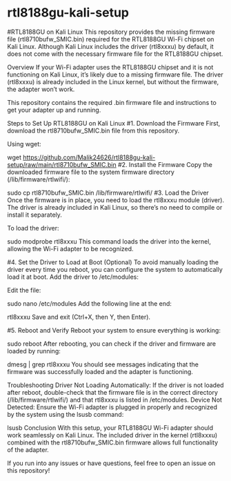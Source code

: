 # rtl8188gu-kali-setup
#RTL8188GU on Kali Linux
This repository provides the missing firmware file (rtl8710bufw_SMIC.bin) required for the RTL8188GU Wi-Fi chipset on Kali Linux. Although Kali Linux includes the driver (rtl8xxxu) by default, it does not come with the necessary firmware file for the RTL8188GU chipset.

Overview
If your Wi-Fi adapter uses the RTL8188GU chipset and it is not functioning on Kali Linux, it’s likely due to a missing firmware file. The driver (rtl8xxxu) is already included in the Linux kernel, but without the firmware, the adapter won’t work.

This repository contains the required .bin firmware file and instructions to get your adapter up and running.

Steps to Set Up RTL8188GU on Kali Linux
#1. Download the Firmware
First, download the rtl8710bufw_SMIC.bin file from this repository.

Using wget:

wget https://github.com/Malik24626/rtl8188gu-kali-setup/raw/main/rtl8710bufw_SMIC.bin
#2. Install the Firmware
Copy the downloaded firmware file to the system firmware directory (/lib/firmware/rtlwifi/):

sudo cp rtl8710bufw_SMIC.bin /lib/firmware/rtlwifi/
#3. Load the Driver
Once the firmware is in place, you need to load the rtl8xxxu module (driver). The driver is already included in Kali Linux, so there’s no need to compile or install it separately.

To load the driver:

sudo modprobe rtl8xxxu
This command loads the driver into the kernel, allowing the Wi-Fi adapter to be recognized.

#4. Set the Driver to Load at Boot (Optional)
To avoid manually loading the driver every time you reboot, you can configure the system to automatically load it at boot. Add the driver to /etc/modules:

Edit the file:

sudo nano /etc/modules
Add the following line at the end:

rtl8xxxu
Save and exit (Ctrl+X, then Y, then Enter).

#5. Reboot and Verify
Reboot your system to ensure everything is working:

sudo reboot
After rebooting, you can check if the driver and firmware are loaded by running:

dmesg | grep rtl8xxxu
You should see messages indicating that the firmware was successfully loaded and the adapter is functioning.

Troubleshooting
Driver Not Loading Automatically: If the driver is not loaded after reboot, double-check that the firmware file is in the correct directory (/lib/firmware/rtlwifi/) and that rtl8xxxu is listed in /etc/modules.
Device Not Detected: Ensure the Wi-Fi adapter is plugged in properly and recognized by the system using the lsusb command:

lsusb
Conclusion
With this setup, your RTL8188GU Wi-Fi adapter should work seamlessly on Kali Linux. The included driver in the kernel (rtl8xxxu) combined with the rtl8710bufw_SMIC.bin firmware allows full functionality of the adapter.

If you run into any issues or have questions, feel free to open an issue on this repository!

